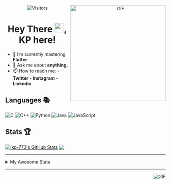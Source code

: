 <div align="center">
<img align="right" alt="GIF" height="300px" src="https://blog.insaid.co/wp-content/uploads/2020/01/Coding.gif"/>
       
![Visitors](https://visitor-badge.glitch.me/badge?page_id=ikp-773)

# Hey There <img src="https://media.tenor.com/images/822fb670841c6f6582fefbb82e338a50/tenor.gif" width="29px">, KP here!
</div>

- 🌱 I’m currently mastering **Flutter**
- 💬 Ask me about **anything.**
- 📫 How to reach me:
       - **Twitter** 
       - **Instagram**
       - **Linkedin**
         
## Languages 📚 

![C](https://img.shields.io/badge/-C-000?style=flat&logo=C)
![C++](https://img.shields.io/badge/-C++-000?style=flat&logo=C%2B%2B&logoColor=00599C)
![Python](https://img.shields.io/badge/-Python-000?style=flat&logo=python)
![Java](https://img.shields.io/badge/-Java-000?style=flat&logo=Java&logoColor=007396)
![JavaScript](https://img.shields.io/badge/-JavaScript-000?style=flat&logo=javascript)

##  Stats 🏆

<a href="https://github.com/ikp-773">
<img align="center" src="https://github-readme-stats.vercel.app/api?username=ikp-773&show_icons=true&theme=tokyonight&icon_color=6392DF&hide=prs" alt="ikp-773's GitHub Stats" />
</a> 
<a href="https://github.com/ikp-773">
<img align="center" src="https://github-readme-stats.vercel.app/api/top-langs/?username=ikp-773&layout=compact&show_icons=true&theme=tokyonight&icon_color=6392DF&hide=prs" />
</a>

---

<details>
       <summary>My Awesome Stats</summary>
       
<!--START_SECTION:waka-->
![Profile Views](http://img.shields.io/badge/Profile%20Views-3-blue)

![Lines of code](https://img.shields.io/badge/From%20Hello%20World%20I%27ve%20Written-774857%20lines%20of%20code-blue)

**🐱 My Github Data** 

> 🏆 2,365 Contributions in the Year 2020
 > 
> 📦 155.2 kB Used in Github's Storage 
 > 
> 💼 Opted to Hire
 > 
> 📜 25 Public Repositories
 > 
> 🔑 11 Private Repositories 

**I'm a Night 🦉** 

```text
🌞 Morning    67 commits     █░░░░░░░░░░░░░░░░░░░░░░░░   5.6% 
🌆 Daytime    235 commits    █████░░░░░░░░░░░░░░░░░░░░   19.63% 
🌃 Evening    496 commits    ██████████░░░░░░░░░░░░░░░   41.44% 
🌙 Night      399 commits    ████████░░░░░░░░░░░░░░░░░   33.33%

```
📅 **I'm Most Productive on Sunday** 

```text
Monday       169 commits    ███░░░░░░░░░░░░░░░░░░░░░░   14.12% 
Tuesday      74 commits     █░░░░░░░░░░░░░░░░░░░░░░░░   6.18% 
Wednesday    179 commits    ███░░░░░░░░░░░░░░░░░░░░░░   14.95% 
Thursday     164 commits    ███░░░░░░░░░░░░░░░░░░░░░░   13.7% 
Friday       152 commits    ███░░░░░░░░░░░░░░░░░░░░░░   12.7% 
Saturday     214 commits    ████░░░░░░░░░░░░░░░░░░░░░   17.88% 
Sunday       245 commits    █████░░░░░░░░░░░░░░░░░░░░   20.47%

```


📊 **This Week I Spent My Time On** 

```text
💬 Programming Languages: 
Dart                     24 hrs 25 mins      ████████████████████░░░░░   80.17% 
Java                     2 hrs 42 mins       ██░░░░░░░░░░░░░░░░░░░░░░░   8.9% 
HTML                     1 hr 15 mins        █░░░░░░░░░░░░░░░░░░░░░░░░   4.15% 
YAML                     54 mins             ░░░░░░░░░░░░░░░░░░░░░░░░░   3.0% 
TypeScript               29 mins             ░░░░░░░░░░░░░░░░░░░░░░░░░   1.6%

💻 Operating System: 
Mac                      30 hrs 28 mins      █████████████████████████   100.0%

```

**I Mostly Code in Dart** 

```text
Dart                     12 repos            █████████░░░░░░░░░░░░░░░░   37.5% 
Python                   6 repos             ████░░░░░░░░░░░░░░░░░░░░░   18.75% 
HTML                     6 repos             ████░░░░░░░░░░░░░░░░░░░░░   18.75% 
JavaScript               3 repos             ██░░░░░░░░░░░░░░░░░░░░░░░   9.38% 
Java                     2 repos             █░░░░░░░░░░░░░░░░░░░░░░░░   6.25%

```


**Timeline**

![Chart not found](https://github.com/ikp-773/ikp-773/blob/master/charts/bar_graph.png) 


<!--END_SECTION:waka-->
</details>

 ---
 
<img align="right" alt="GIF" src="https://github4life.herokuapp.com/ikp-773.gif" />


